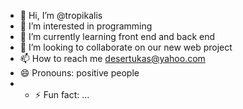 - 👋 Hi, I’m @tropikalis
- 👀 I’m interested in programming
- 🌱 I’m currently learning front end and back end
- 💞️ I’m looking to collaborate on our new web project
- 📫 How to reach me desertukas@yahoo.com
- 😄 Pronouns: positive people
- - ⚡ Fun fact: ...

<!---
tropikalis/tropikalis is a ✨ special ✨ repository because its `README.md` (this file) appears on your GitHub profile.
You can click the Preview link to take a look at your changes.
--->
